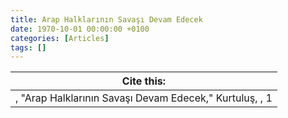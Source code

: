 ```yaml
---
title: Arap Halklarının Savaşı Devam Edecek
date: 1970-10-01 00:00:00 +0100
categories: [Articles]
tags: []
---
```




| Cite this:   |
|--------|
| , "Arap Halklarının Savaşı Devam Edecek," Kurtuluş, , 1 

